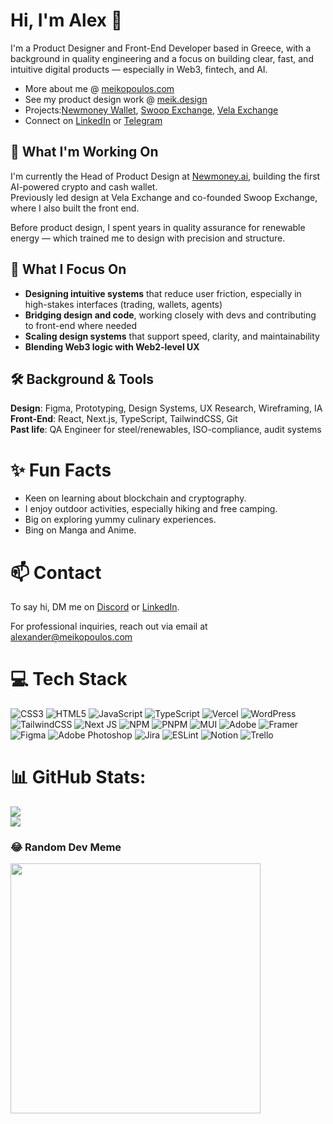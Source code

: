 # Hi, I'm Alex 👋

I'm a Product Designer and Front-End Developer based in Greece, with a background in quality engineering and a focus on building clear, fast, and intuitive digital products — especially in Web3, fintech, and AI.

- More about me @ [meikopoulos.com](https://meikopoulos.com)  
- See my product design work @ [meik.design](https://meik.design)  
- Projects:[Newmoney Wallet](https://web.newmoney.ai), [Swoop Exchange](https://swoop.exchange), [Vela Exchange](https://x.com/vela_exchange)  
- Connect on [LinkedIn](https://www.linkedin.com/in/0xalexander) or [Telegram](https://t.me/Oxalexander88)

## 🔭 What I'm Working On

I'm currently the Head of Product Design at [Newmoney.ai](https://newmoney.ai), building the first AI-powered crypto and cash wallet.  
Previously led design at Vela Exchange and co-founded Swoop Exchange, where I also built the front end.

Before product design, I spent years in quality assurance for renewable energy — which trained me to design with precision and structure.

## 🧠 What I Focus On

- **Designing intuitive systems** that reduce user friction, especially in high-stakes interfaces (trading, wallets, agents)
- **Bridging design and code**, working closely with devs and contributing to front-end where needed
- **Scaling design systems** that support speed, clarity, and maintainability
- **Blending Web3 logic with Web2-level UX**

## 🛠️ Background & Tools

**Design**: Figma, Prototyping, Design Systems, UX Research, Wireframing, IA  
**Front-End**: React, Next.js, TypeScript, TailwindCSS, Git  
**Past life**: QA Engineer for steel/renewables, ISO-compliance, audit systems

# ✨ Fun Facts
- Keen on learning about blockchain and cryptography.
- I enjoy outdoor activities, especially hiking and free camping.
- Big on exploring yummy culinary experiences.
- Bing on Manga and Anime.

# 📫 Contact
To say hi, DM me on [Discord](https://discordapp.com/users/0xAlexander) or [LinkedIn](https://www.linkedin.com/in/0xalexander/).

For professional inquiries, reach out via email at [alexander@meikopoulos.com](mailto:alexander@meikopoulos.com)

# 💻 Tech Stack
![CSS3](https://img.shields.io/badge/css3-%231572B6.svg?style=for-the-badge&logo=css3&logoColor=white) ![HTML5](https://img.shields.io/badge/html5-%23E34F26.svg?style=for-the-badge&logo=html5&logoColor=white) ![JavaScript](https://img.shields.io/badge/javascript-%23323330.svg?style=for-the-badge&logo=javascript&logoColor=%23F7DF1E) ![TypeScript](https://img.shields.io/badge/typescript-%23007ACC.svg?style=for-the-badge&logo=typescript&logoColor=white) ![Vercel](https://img.shields.io/badge/vercel-%23000000.svg?style=for-the-badge&logo=vercel&logoColor=white) ![WordPress](https://img.shields.io/badge/WordPress-%23117AC9.svg?style=for-the-badge&logo=WordPress&logoColor=white) ![TailwindCSS](https://img.shields.io/badge/tailwindcss-%2338B2AC.svg?style=for-the-badge&logo=tailwind-css&logoColor=white) ![Next JS](https://img.shields.io/badge/Next-black?style=for-the-badge&logo=next.js&logoColor=white) ![NPM](https://img.shields.io/badge/NPM-%23CB3837.svg?style=for-the-badge&logo=npm&logoColor=white) ![PNPM](https://img.shields.io/badge/pnpm-%234a4a4a.svg?style=for-the-badge&logo=pnpm&logoColor=f69220) ![MUI](https://img.shields.io/badge/MUI-%230081CB.svg?style=for-the-badge&logo=mui&logoColor=white) ![Adobe](https://img.shields.io/badge/adobe-%23FF0000.svg?style=for-the-badge&logo=adobe&logoColor=white) ![Framer](https://img.shields.io/badge/Framer-black?style=for-the-badge&logo=framer&logoColor=blue) ![Figma](https://img.shields.io/badge/figma-%23F24E1E.svg?style=for-the-badge&logo=figma&logoColor=white) ![Adobe Photoshop](https://img.shields.io/badge/adobe%20photoshop-%2331A8FF.svg?style=for-the-badge&logo=adobe%20photoshop&logoColor=white) ![Jira](https://img.shields.io/badge/jira-%230A0FFF.svg?style=for-the-badge&logo=jira&logoColor=white) ![ESLint](https://img.shields.io/badge/ESLint-4B3263?style=for-the-badge&logo=eslint&logoColor=white) ![Notion](https://img.shields.io/badge/Notion-%23000000.svg?style=for-the-badge&logo=notion&logoColor=white) ![Trello](https://img.shields.io/badge/Trello-%23026AA7.svg?style=for-the-badge&logo=Trello&logoColor=white)

# 📊 GitHub Stats:
![](https://github-readme-streak-stats.herokuapp.com/?user=0xAlexander&theme=dark&hide_border=true)<br/>
![](https://github-readme-stats.vercel.app/api/top-langs/?username=0xAlexander&theme=dark&hide_border=true&include_all_commits=false&count_private=true&layout=compact)

### 😂 Random Dev Meme
<img src='https://randommeme-five.vercel.app/' style="height: 400px;"/>
